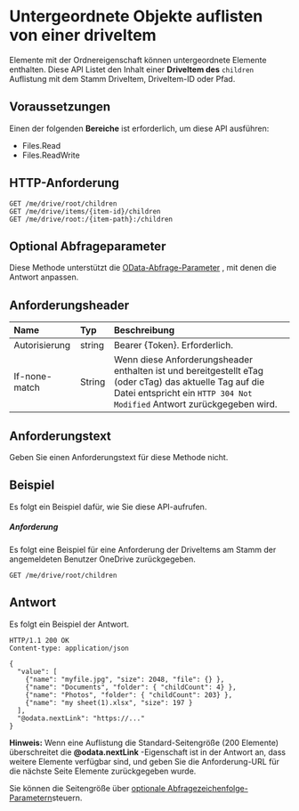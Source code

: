 # <a name="list-children-of-a-driveitem"></a>Untergeordnete Objekte auflisten von einer driveItem

Elemente mit der Ordnereigenschaft können untergeordnete Elemente enthalten. Diese API Listet den Inhalt einer **DriveItem des** `children` Auflistung mit dem Stamm DriveItem, DriveItem-ID oder Pfad.

## <a name="prerequisites"></a>Voraussetzungen
Einen der folgenden **Bereiche** ist erforderlich, um diese API ausführen:

  * Files.Read
  * Files.ReadWrite

## <a name="http-request"></a>HTTP-Anforderung
```http
GET /me/drive/root/children
GET /me/drive/items/{item-id}/children
GET /me/drive/root:/{item-path}:/children
```

## <a name="optional-query-parameters"></a>Optional Abfrageparameter
Diese Methode unterstützt die [OData-Abfrage-Parameter](http://graph.microsoft.io/docs/overview/query_parameters) , mit denen die Antwort anpassen.

## <a name="request-headers"></a>Anforderungsheader

| Name          | Typ   | Beschreibung                                                                                                                                              |
|:--------------|:-------|:---------------------------------------------------------------------------------------------------------------------------------------------------------|
| Autorisierung | string | Bearer {Token}. Erforderlich.                                                                                                                                |
| If-none-match | String | Wenn diese Anforderungsheader enthalten ist und bereitgestellt eTag (oder cTag) das aktuelle Tag auf die Datei entspricht ein `HTTP 304 Not Modified` Antwort zurückgegeben wird. |

## <a name="request-body"></a>Anforderungstext
Geben Sie einen Anforderungstext für diese Methode nicht.

## <a name="example"></a>Beispiel
Es folgt ein Beispiel dafür, wie Sie diese API-aufrufen.

##### <a name="request"></a>Anforderung
Es folgt eine Beispiel für eine Anforderung der DriveItems am Stamm der angemeldeten Benutzer OneDrive zurückgegeben.

<!-- {
  "blockType": "request",
  "name": "get_children"
}-->
```http
GET /me/drive/root/children
```

## <a name="response"></a>Antwort

Es folgt ein Beispiel der Antwort.
<!-- {
  "blockType": "response",
  "truncated": true,
  "@odata.type": "microsoft.graph.driveItem",
  "isCollection": true
} -->
```http
HTTP/1.1 200 OK
Content-type: application/json

{
  "value": [
    {"name": "myfile.jpg", "size": 2048, "file": {} },
    {"name": "Documents", "folder": { "childCount": 4} },
    {"name": "Photos", "folder": { "childCount": 203} },
    {"name": "my sheet(1).xlsx", "size": 197 }
  ],
  "@odata.nextLink": "https://..."
}
```

**Hinweis:** Wenn eine Auflistung die Standard-Seitengröße (200 Elemente) überschreitet die **@odata.nextLink** -Eigenschaft ist in der Antwort an, dass weitere Elemente verfügbar sind, und geben Sie die Anforderung-URL für die nächste Seite Elemente zurückgegeben wurde.

Sie können die Seitengröße über [optionale Abfragezeichenfolge-Parametern](https://dev.onedrive.com/odata/optional-query-parameters.htm)steuern.

<!-- uuid: 8fcb5dbc-d5aa-4681-8e31-b001d5168d79
2015-10-25 14:57:30 UTC -->
<!-- {
  "type": "#page.annotation",
  "description": "List the children of an item.",
  "keywords": "list,children,collection",
  "section": "documentation",
  "tocPath": "OneDrive/DriveItem/List children"
} -->
